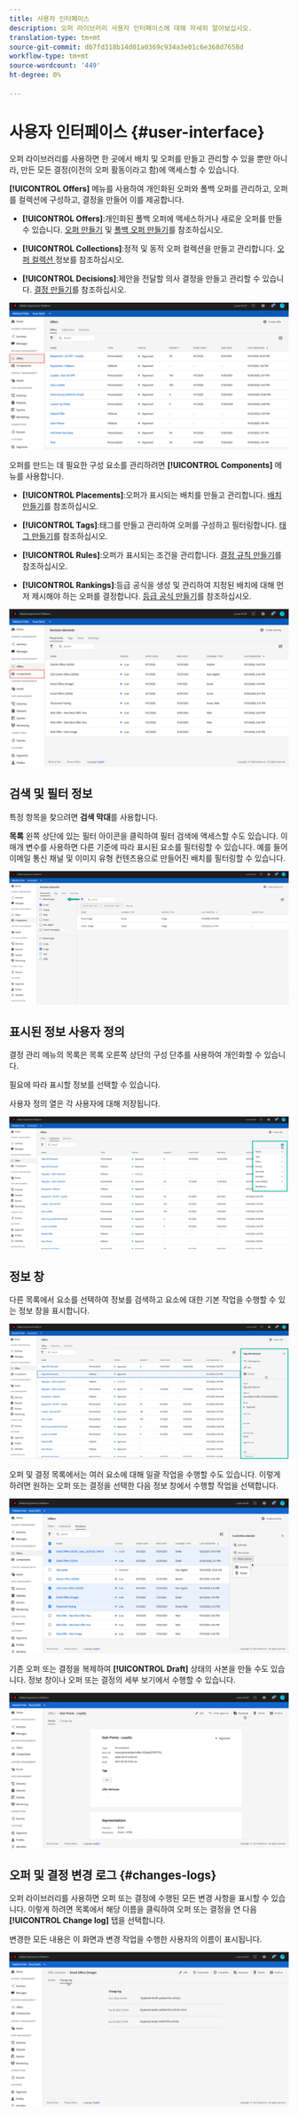 ```yaml
---
title: 사용자 인터페이스
description: 오퍼 라이브러리 사용자 인터페이스에 대해 자세히 알아보십시오.
translation-type: tm+mt
source-git-commit: db7fd318b14d01a0369c934a3e01c6e368d7658d
workflow-type: tm+mt
source-wordcount: '449'
ht-degree: 0%

---
```


# 사용자 인터페이스 {#user-interface}

오퍼 라이브러리를 사용하면 한 곳에서 배치 및 오퍼를 만들고 관리할 수 있을 뿐만 아니라, 만든 모든 결정(이전의 오퍼 활동이라고 함)에 액세스할 수 있습니다.

**[!UICONTROL Offers]** 메뉴를 사용하여 개인화된 오퍼와 폴백 오퍼를 관리하고, 오퍼를 컬렉션에 구성하고, 결정을 만들어 이를 제공합니다.

* **[!UICONTROL Offers]**:개인화된 폴백 오퍼에 액세스하거나 새로운 오퍼를 만들 수 있습니다. [오퍼 만들기](../offer-library/creating-personalized-offers.md) 및 [폴백 오퍼 만들기](../offer-library/creating-fallback-offers.md)를 참조하십시오.

* **[!UICONTROL Collections]**:정적 및 동적 오퍼 컬렉션을 만들고 관리합니다. [오퍼 컬렉션 ](../offer-library/creating-collections.md) 정보를 참조하십시오.

* **[!UICONTROL Decisions]**:제안을 전달할 의사 결정을 만들고 관리할 수 있습니다. [결정 만들기](../offer-activities/create-offer-activities.md)를 참조하십시오.

![](../../assets/offers_menu.png)

오퍼를 만드는 데 필요한 구성 요소를 관리하려면 **[!UICONTROL Components]** 메뉴를 사용합니다.

* **[!UICONTROL Placements]**:오퍼가 표시되는 배치를 만들고 관리합니다. [배치 만들기](../offer-library/creating-placements.md)를 참조하십시오.

* **[!UICONTROL Tags]**:태그를 만들고 관리하여 오퍼를 구성하고 필터링합니다. [태그 만들기](../offer-library/creating-tags.md)를 참조하십시오.

* **[!UICONTROL Rules]**:오퍼가 표시되는 조건을 관리합니다. [결정 규칙 만들기](../offer-library/creating-decision-rules.md)를 참조하십시오.

* **[!UICONTROL Rankings]**:등급 공식을 생성 및 관리하여 지정된 배치에 대해 먼저 제시해야 하는 오퍼를 결정합니다. [등급 공식 만들기](../offer-library/create-ranking-formulas.md)를 참조하십시오.

![](../../assets/offer_activities.png)

## 검색 및 필터 정보

특정 항목을 찾으려면 **검색 막대**&#x200B;를 사용합니다.

**목록** 왼쪽 상단에 있는 필터 아이콘을 클릭하여 필터 검색에 액세스할 수도 있습니다. 이 매개 변수를 사용하면 다른 기준에 따라 표시된 요소를 필터링할 수 있습니다. 예를 들어 이메일 통신 채널 및 이미지 유형 컨텐츠용으로 만들어진 배치를 필터링할 수 있습니다.

![](../../assets/filters.png)

## 표시된 정보 사용자 정의

결정 관리 메뉴의 목록은 목록 오른쪽 상단의 구성 단추를 사용하여 개인화할 수 있습니다.

필요에 따라 표시할 정보를 선택할 수 있습니다.

사용자 정의 열은 각 사용자에 대해 저장됩니다.

![](../../assets/columns.png)

## 정보 창

다른 목록에서 요소를 선택하여 정보를 검색하고 요소에 대한 기본 작업을 수행할 수 있는 정보 창을 표시합니다.

![](../../assets/information-pane.png)

오퍼 및 결정 목록에서는 여러 요소에 대해 일괄 작업을 수행할 수도 있습니다. 이렇게 하려면 원하는 오퍼 또는 결정을 선택한 다음 정보 창에서 수행할 작업을 선택합니다.

![](../../assets/bulk-actions.png)

기존 오퍼 또는 결정을 복제하여 **[!UICONTROL Draft]** 상태의 사본을 만들 수도 있습니다. 정보 창이나 오퍼 또는 결정의 세부 보기에서 수행할 수 있습니다.

![](../../assets/duplicate-offer.png)

## 오퍼 및 결정 변경 로그 {#changes-logs}

오퍼 라이브러리를 사용하면 오퍼 또는 결정에 수행된 모든 변경 사항을 표시할 수 있습니다. 이렇게 하려면 목록에서 해당 이름을 클릭하여 오퍼 또는 결정을 연 다음 **[!UICONTROL Change log]** 탭을 선택합니다.

변경한 모든 내용은 이 화면과 변경 작업을 수행한 사용자의 이름이 표시됩니다.

![](../../assets/change-logs.png)
